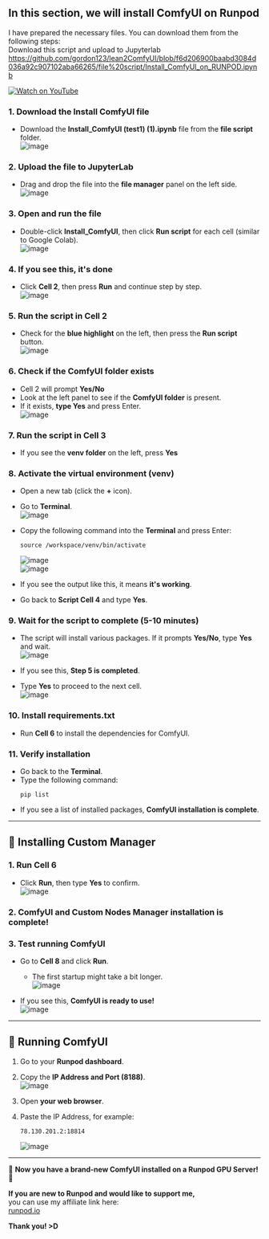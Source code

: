 ## In this section, we will install ComfyUI on Runpod  
I have prepared the necessary files. You can download them from the following steps:  
Download this script and upload to Jupyterlab
https://github.com/gordon123/lean2ComfyUI/blob/f6d206900baabd3084d036a92c907102aba66265/file%20script/Install_ComfyUI_on_RUNPOD.ipynb

[![Watch on YouTube](https://img.youtube.com/vi/oDSnH_nAhvY/0.jpg)](https://www.youtube.com/watch?v=oDSnH_nAhvY)

### 1. Download the Install ComfyUI file  
- Download the **Install_ComfyUI (test1) (1).ipynb** file from the **file script** folder.  
  ![image](https://github.com/user-attachments/assets/8a9ae345-ad6e-46ca-b94e-f81ec57dc72e)  

### 2. Upload the file to JupyterLab  
- Drag and drop the file into the **file manager** panel on the left side.  
  ![image](https://github.com/user-attachments/assets/fb325063-88af-4b9f-9813-3a853e1b96fc)  

### 3. Open and run the file  
- Double-click **Install_ComfyUI**, then click **Run script** for each cell (similar to Google Colab).  
  ![image](https://github.com/user-attachments/assets/525dc36d-2cba-47a9-bb9e-5dfa34b85b90)  

### 4. If you see this, it's done  
- Click **Cell 2**, then press **Run** and continue step by step.  
  ![image](https://github.com/user-attachments/assets/e3032a9f-a2e1-424c-b710-5799c908aad0)  

### 5. Run the script in Cell 2  
- Check for the **blue highlight** on the left, then press the **Run script** button.  
  ![image](https://github.com/user-attachments/assets/58bbd817-63f9-4229-9f4b-fb2e0c364e86)  

### 6. Check if the ComfyUI folder exists  
- Cell 2 will prompt **Yes/No**  
- Look at the left panel to see if the **ComfyUI folder** is present.  
- If it exists, **type Yes** and press Enter.  
  ![image](https://github.com/user-attachments/assets/595f29fe-d0c5-4272-9f89-f97d5c8a6f37)  

### 7. Run the script in Cell 3  
- If you see the **venv folder** on the left, press **Yes**  

### 8. Activate the virtual environment (venv)  
- Open a new tab (click the **+** icon).  
- Go to **Terminal**.  
  ![image](https://github.com/user-attachments/assets/8570d70c-7dab-4d8a-91df-c28d5ad54f8a)  

- Copy the following command into the **Terminal** and press Enter:  
  ```
  source /workspace/venv/bin/activate
  ```
  ![image](https://github.com/user-attachments/assets/56ab29b2-6666-42f4-b303-f61ad8af8214)  
  ![image](https://github.com/user-attachments/assets/b42854c3-474d-4756-b313-9b450467eb77)  

- If you see the output like this, it means **it's working**.  
- Go back to **Script Cell 4** and type **Yes**.  

### 9. Wait for the script to complete (5-10 minutes)  
- The script will install various packages. If it prompts **Yes/No**, type **Yes** and wait.  
  ![image](https://github.com/user-attachments/assets/23fbd4e3-e210-4e29-a45f-f2c2db73eb76)  

- If you see this, **Step 5 is completed**.  
- Type **Yes** to proceed to the next cell.  
  ![image](https://github.com/user-attachments/assets/d5e6bfc9-e47c-43de-995e-81f10b8a5d3f)  

### 10. Install requirements.txt  
- Run **Cell 6** to install the dependencies for ComfyUI.  

### 11. Verify installation  
- Go back to the **Terminal**.  
- Type the following command:  
  ```
  pip list
  ```
- If you see a list of installed packages, **ComfyUI installation is complete**.  

---

## 🔧 Installing Custom Manager  
### 1. Run **Cell 6**  
- Click **Run**, then type **Yes** to confirm.  
  ![image](https://github.com/user-attachments/assets/74284539-a871-4f0c-8d8c-5b0f81a65b26)  

### 2. **ComfyUI and Custom Nodes Manager installation is complete!**  

### 3. Test running ComfyUI  
- Go to **Cell 8** and click **Run**.  
  - The first startup might take a bit longer.  
  ![image](https://github.com/user-attachments/assets/65c647e3-8a43-4223-a758-d104fa2f7e83)  

- If you see this, **ComfyUI is ready to use!**  
  ![image](https://github.com/user-attachments/assets/87256a4e-b2f4-40ee-b972-23ebc0151be2)  

---

## 🚀 Running ComfyUI  
1. Go to your **Runpod dashboard**.  
2. Copy the **IP Address and Port (8188)**.  
  ![image](https://github.com/user-attachments/assets/11ade639-7bf8-4c9c-8e14-cea059caf9c4)  

3. Open **your web browser**.  
4. Paste the IP Address, for example:  
   ```
   78.130.201.2:18814
   ```
   ![image](https://github.com/user-attachments/assets/143776b5-7e37-41f6-9e0b-9ce31e91bfc3)  

---

🎉 **Now you have a brand-new ComfyUI installed on a Runpod GPU Server!** 🎉  

**If you are new to Runpod and would like to support me,**  
you can use my affiliate link here:  
[runpod.io](https://runpod.io?ref=c0v5p0ys)  

**Thank you! >D**
